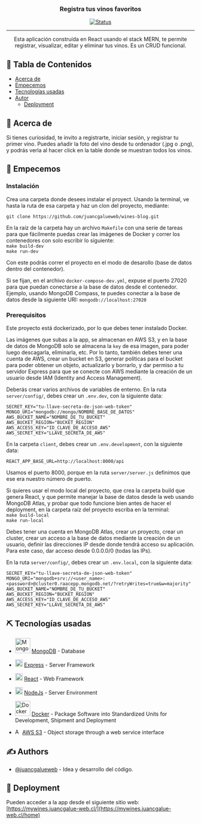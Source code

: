 <h3 align="center">Registra tus vinos favoritos</h3>

<div align="center">

[![Status](https://img.shields.io/badge/status-active-success.svg)]()

<!-- [![GitHub Issues](https://img.shields.io/github/issues/kylelobo/The-Documentation-Compendium.svg)](https://github.com/kylelobo/The-Documentation-Compendium/issues)
[![GitHub Pull Requests](https://img.shields.io/github/issues-pr/kylelobo/The-Documentation-Compendium.svg)](https://github.com/kylelobo/The-Documentation-Compendium/pulls)
[![License](https://img.shields.io/badge/license-MIT-blue.svg)](/LICENSE) -->

</div>

---

<p align="center"> Esta aplicación construída en React usando el stack MERN, te permite registrar, visualizar, editar y eliminar tus vinos. Es un CRUD funcional.
    <br> 
</p>

## 📝 Tabla de Contenidos

<!-- - [Deployment](#deployment) -->

- [Acerca de](#about)
- [Empecemos](#getting_started)
- [Tecnologías usadas](#built_using)
- [Autor](#authors)
  <!-- - [TODO](../TODO.md) -->
  - [Deployment](#deploy)
    <!-- - [Contributing](../CONTRIBUTING.md) -->
    <!-- - [Acknowledgments](#acknowledgement) -->

## 🧐 Acerca de <a name = "about"></a>

Si tienes curiosidad, te invito a registrarte, iniciar sesión, y registrar tu primer vino. Puedes añadir la foto del vino desde tu ordenador (.jpg o .png), y podrás verla al hacer click en la table donde se muestran todos los vinos.

## 🏁 Empecemos <a name = "getting_started"></a>

### Instalación

Crea una carpeta donde desees instalar el proyect. Usando la terminal, ve hasta la ruta de esa carpeta y haz un clon del proyecto, mediante:

```
git clone https://github.com/juancgalueweb/wines-blog.git
```

En la raíz de la carpeta hay un archivo `Makefile` con una serie de tareas para que fácilmente puedas crear las imágenes de Docker y correr los contenedores con solo escribir lo siguiente: <br>
`make build-dev` <br>
`make run-dev` <br>

Con este podrás correr el proyecto en el modo de desarollo (base de datos dentro del contenedor).

Si se fijan, en el archivo `docker-compose-dev.yml`, expuse el puerto 27020 para que puedan conectarse a la base de datos desde el contenedor. Ejemplo, usando MongoDB Compass, te puedes conectar a la base de datos desde la siguiente URI: `mongodb://localhost:27020`

### Prerequisitos

Este proyecto está dockerizado, por lo que debes tener instalado Docker.

Las imágenes que subas a la app, se almacenan en AWS S3, y en la base de datos de MongoDB solo se almacena la `key` de esa imagen, para poder luego descagarla, eliminarla, etc. Por lo tanto, también debes tener una cuenta de AWS, crear un bucket en S3, generar políticas para el bucket para poder obtener un objeto, actualizarlo y borrarlo, y dar permiso a tu servidor Express para que se conecte con AWS mediante la creación de un usuario desde IAM (Identity and Access Management).

Deberás crear varios archivos de variables de enterno. En la ruta `server/config/`, debes crear un `.env.dev`, con la siguiente data:

```
SECRET_KEY="tu-llave-secreta-de-json-web-token"
MONGO_URI="mongodb://mongo/NOMBRE_BASE_DE_DATOS"
AWS_BUCKET_NAME="NOMBRE_DE_TU_BUCKET"
AWS_BUCKET_REGION="BUCKET_REGION"
AWS_ACCESS_KEY="ID_CLAVE_DE_ACCESO_AWS"
AWS_SECRET_KEY="LLAVE_SECRETA_DE_AWS"
```

En la carpeta `client`, debes crear un `.env.development`, con la siguiente data:

```
REACT_APP_BASE_URL=http://localhost:8000/api
```

Usamos el puerto 8000, porque en la ruta `server/server.js` definimos que ese era nuestro número de puerto.

Si quieres usar el modo local del proyecto, que crea la carpeta build que genera React, y que permite manejar la base de datos desde la web usando MongoDB Atlas, y probar que todo funcione bien antes de hacer el deployment, en la carpeta raíz del proyecto escriba en la terminal: <br>
`make build-local` <br>
`make run-local` <br>

Debes tener una cuenta en MongoDB Atlas, crear un proyecto, crear un cluster, crear un acceso a la base de datos mediante la creación de un usuario, definir las direcciones IP desde donde tendrá acceso su aplicación. Para este caso, dar acceso desde 0.0.0.0/0 (todas las IPs).

En la ruta `server/config/`, debes crear un `.env.local`, con la siguiente data:

```
SECRET_KEY="tu-llave-secreta-de-json-web-token"
MONGO_URI="mongodb+srv://<user_name>:<password>@cluster0.raacepp.mongodb.net/?retryWrites=true&w=majority"
AWS_BUCKET_NAME="NOMBRE_DE_TU_BUCKET"
AWS_BUCKET_REGION="BUCKET_REGION"
AWS_ACCESS_KEY="ID_CLAVE_DE_ACCESO_AWS"
AWS_SECRET_KEY="LLAVE_SECRETA_DE_AWS"
```

## ⛏️ Tecnologías usadas <a name = "built_using"></a>

- <img src="https://upload.wikimedia.org/wikipedia/commons/9/93/MongoDB_Logo.svg" alt="MongoDB icon" style="display: inline-block; width: 40px"> [MongoDB](https://www.mongodb.com/) - Database
- <img src="https://upload.wikimedia.org/wikipedia/commons/6/64/Expressjs.png" alt="ExpressJS icon" style="display: inline-block; height: 20px"> [Express](https://expressjs.com/) - Server Framework
- <img src="https://upload.wikimedia.org/wikipedia/commons/a/a7/React-icon.svg" alt="ReactJS icon" style="display: inline-block; width: 20px"> [React](https://reactjs.org/) - Web Framework
- <img src="https://upload.wikimedia.org/wikipedia/commons/d/d9/Node.js_logo.svg" alt="NodeJS icon" style="display: inline-block; width: 20px"> [NodeJs](https://nodejs.org/en/) - Server Environment
- <img src="https://upload.wikimedia.org/wikipedia/commons/7/79/Docker_%28container_engine%29_logo.png" alt="Docker icon" style="display: inline-block; width: 40px"> [Docker](https://www.docker.com/) - Package Software into Standardized Units for Development, Shipment and Deployment

- <img src="https://upload.wikimedia.org/wikipedia/commons/b/bc/Amazon-S3-Logo.svg" alt="AWS s3 logo" style="display: inline-block; width: 15px"> [AWS S3](https://aws.amazon.com/es/s3/) - Object storage through a web service interface

## ✍️ Authors <a name = "authors"></a>

- [@juancgalueweb](https://github.com/juancgalueweb/) - Idea y desarrollo del código.

## 🚀 Deployment <a name = "deploy"></a>

Pueden acceder a la app desde el siguiente sitio web:
[https://mywines.juancgalue-web.cl/](https://mywines.juancgalue-web.cl/home)
